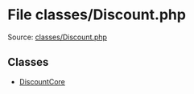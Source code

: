 File classes/Discount.php
=========

Source: [classes/Discount.php](https://github.com/PrestaShop/PrestaShop/blob/1.6.0.5/classes/Discount.php)


Classes
-------

* [DiscountCore](class.DiscountCore.md)

